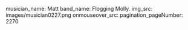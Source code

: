 musician_name: Matt
band_name: Flogging Molly.
img_src: images/musician0227.png
onmouseover_src: 
pagination_pageNumber: 2270